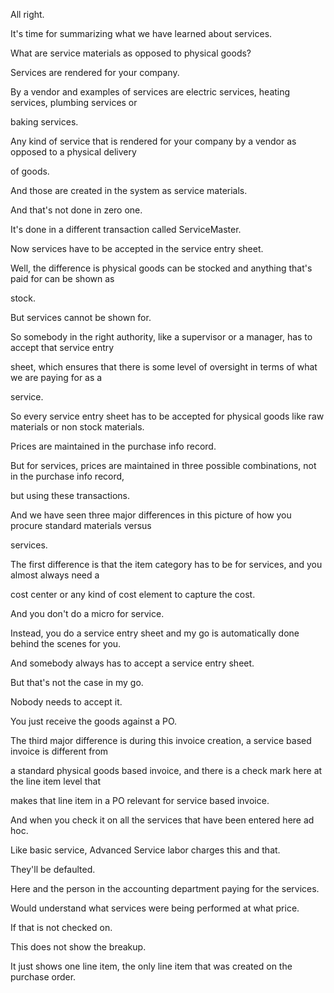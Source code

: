  
All right.

It's time for summarizing what we have learned about services.

What are service materials as opposed to physical goods?

Services are rendered for your company.

By a vendor and examples of services are electric services, heating services, plumbing services or

baking services.

Any kind of service that is rendered for your company by a vendor as opposed to a physical delivery

of goods.

And those are created in the system as service materials.

And that's not done in zero one.

It's done in a different transaction called ServiceMaster.

Now services have to be accepted in the service entry sheet.

Well, the difference is physical goods can be stocked and anything that's paid for can be shown as

stock.

But services cannot be shown for.

So somebody in the right authority, like a supervisor or a manager, has to accept that service entry

sheet, which ensures that there is some level of oversight in terms of what we are paying for as a

service.

So every service entry sheet has to be accepted for physical goods like raw materials or non stock materials.

Prices are maintained in the purchase info record.

But for services, prices are maintained in three possible combinations, not in the purchase info record,

but using these transactions.

And we have seen three major differences in this picture of how you procure standard materials versus

services.

The first difference is that the item category has to be for services, and you almost always need a

cost center or any kind of cost element to capture the cost.

And you don't do a micro for service.

Instead, you do a service entry sheet and my go is automatically done behind the scenes for you.

And somebody always has to accept a service entry sheet.

But that's not the case in my go.

Nobody needs to accept it.

You just receive the goods against a PO.

The third major difference is during this invoice creation, a service based invoice is different from

a standard physical goods based invoice, and there is a check mark here at the line item level that

makes that line item in a PO relevant for service based invoice.

And when you check it on all the services that have been entered here ad hoc.

Like basic service, Advanced Service labor charges this and that.

They'll be defaulted.

Here and the person in the accounting department paying for the services.

Would understand what services were being performed at what price.

If that is not checked on.

This does not show the breakup.

It just shows one line item, the only line item that was created on the purchase order.